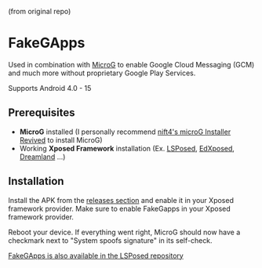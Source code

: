 (from original repo)

# FakeGApps
Used in combination with [MicroG](https://microg.org/) to enable Google Cloud Messaging (GCM) and much more without proprietary Google Play Services.

Supports Android 4.0 - 15

## Prerequisites
- **MicroG** installed (I personally recommend [nift4's microG Installer Revived](https://github.com/nift4/microg_installer_revived) to install MicroG)
- Working **Xposed Framework** installation (Ex. [LSPosed](https://github.com/LSPosed/LSPosed), [EdXposed](https://github.com/ElderDrivers/EdXposed), [Dreamland](https://github.com/canyie/Dreamland) ...)

## Installation
Install the APK from the [releases section](https://github.com/whew-inc/FakeGApps/releases) and enable it in your Xposed framework provider. Make sure to enable FakeGapps in your Xposed framework provider.

Reboot your device. If everything went right, MicroG should now have a checkmark next to "System spoofs signature" in its self-check.

[FakeGApps is also available in the LSPosed repository](https://modules.lsposed.org/module/inc.whew.android.fakegapps)

